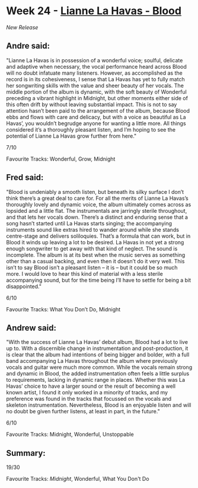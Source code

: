 # Week 24 - [Lianne La Havas - Blood](http://www.allmusic.com/album/blood-mw0002851064)
*New Release*

## Andre said:

"Lianne La Havas is in possession of a wonderful voice; soulful, delicate and adaptive when necessary, the vocal performance heard across Blood will no doubt infatuate many listeners. However, as accomplished as the record is in its cohesiveness, I sense that La Havas has yet to fully match her songwriting skills with the value and sheer beauty of her vocals. The middle portion of the album is dynamic, with the soft beauty of Wonderful preceding a vibrant highlight in Midnight, but other moments either side of this often drift by without leaving substantial impact. This is not to say attention hasn’t been paid to the arrangement of the album, because Blood ebbs and flows with care and delicacy, but with a voice as beautiful as La Havas’, you wouldn’t begrudge anyone for wanting a little more. All things considered it’s a thoroughly pleasant listen, and I’m hoping to see the potential of Lianne La Havas grow further from here."

7/10

Favourite Tracks: Wonderful, Grow, Midnight

## Fred said:

"Blood is undeniably a smooth listen, but beneath its silky surface I don’t think there’s a great deal to care for. For all the merits of Lianne La Havas’s thoroughly lovely and dynamic voice, the album ultimately comes across as lopsided and a little flat. The instrumentals are jarringly sterile throughout, and that lets her vocals down. There’s a distinct and enduring sense that a song hasn’t started until La Havas starts singing; the accompanying instruments sound like extras hired to wander around while she stands centre-stage and delivers soliloquies. That’s a formula that can work, but in Blood it winds up leaving a lot to be desired. La Havas in not yet a strong enough songwriter to get away with that kind of neglect. The sound is incomplete. The album is at its best when the music serves as something other than a casual backing, and even then it doesn’t do it very well. This isn’t to say Blood isn’t a pleasant listen – it is – but it could be so much more. I would love to hear this kind of material with a less sterile accompanying sound, but for the time being I’ll have to settle for being a bit disappointed." 

6/10

Favourite Tracks: What You Don’t Do, Midnight

## Andrew said:

"With the success of Lianne La Havas’ debut album, Blood had a lot to live up to. With a discernible change in instrumentation and post-production, it is clear that the album had intentions of being bigger and bolder, with a full band accompanying La Havas throughout the album where previously vocals and guitar were much more common. While the vocals remain strong and dynamic in Blood, the added instrumentation often feels a little surplus to requirements, lacking in dynamic range in places. Whether this was La Havas’ choice to have a larger sound or the result of becoming a well known artist, I found it only worked in a minority of tracks, and my preference was found in the tracks that focussed on the vocals and skeleton instrumentation. Nevertheless, Blood is an enjoyable listen and will no doubt be given further listens, at least in part, in the future."

6/10

Favourite Tracks: Midnight, Wonderful, Unstoppable

## Summary:

19/30

Favourite Tracks: *Midnight*, Wonderful, What You Don't Do
